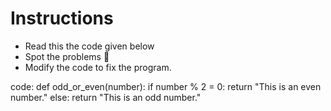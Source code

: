 # Instructions

- Read this the code given below
- Spot the problems 🐞
- Modify the code to fix the program.

code:
def odd_or_even(number):
    if number % 2 = 0:
        return "This is an even number."
    else:
        return "This is an odd number."
